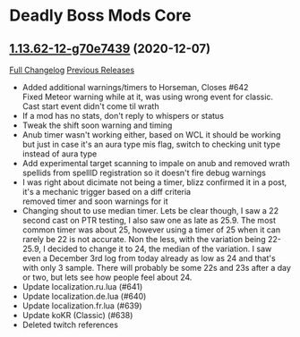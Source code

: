 # Deadly Boss Mods Core

## [1.13.62-12-g70e7439](https://github.com/DeadlyBossMods/DBM-Classic/tree/70e7439bb38efee58c3740f2510b9b4f9f383766) (2020-12-07)
[Full Changelog](https://github.com/DeadlyBossMods/DBM-Classic/compare/1.13.62...70e7439bb38efee58c3740f2510b9b4f9f383766) [Previous Releases](https://github.com/DeadlyBossMods/DBM-Classic/releases)

- Added additional warnings/timers to Horseman, Closes #642  
    Fixed Meteor warning while at it, was using wrong event for classic. Cast start event didn't come til wrath  
- If a mod has no stats, don't reply to whispers or status  
- Tweak the shift soon warning and timing  
- Anub timer wasn't working either, based on WCL it should be working but just in case it's an aura type mis flag, switch to checking unit type instead of aura type  
- Add experimental target scanning to impale on anub and removed wrath spellids from spellID registration so it doesn't fire debug warnings  
- I was right about dicimate not being a timer, blizz confirmed it in a post, it's a mechanic trigger based on a diff criteria  
    removed timer and soon warnings for it  
- Changing shout to use median timer. Lets be clear though, I saw a 22 second cast on PTR testing, I also saw one as late as 25.9. The most common timer was about 25, however using a timer of 25 when it can rarely be 22 is not accurate. Non the less, with the variation being 22-25.9, I decided to change it to 24, the median of the variation. I saw even a December 3rd log from today already as low as 24 and that's with only 3 sample. There will probably be some 22s and 23s after a day or two, but lets see how people feel about 24.  
- Update localization.ru.lua (#641)  
- Update localization.de.lua (#640)  
- Update localization.fr.lua (#639)  
- Update koKR (Classic) (#638)  
- Deleted twitch references  
